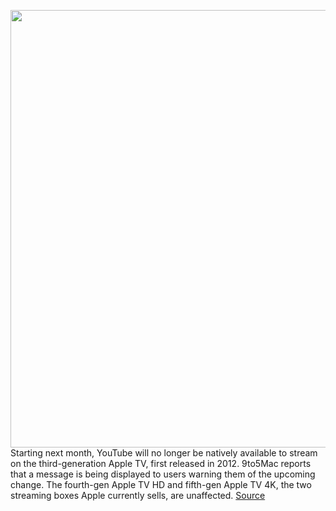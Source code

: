 <img src='https://cdn.vox-cdn.com/thumbor/NmJKbi7HHfGfb5r3oksnZ9Y2gR8=/0x0:1037x691/1200x800/filters:focal(437x264:601x428)/cdn.vox-cdn.com/uploads/chorus_image/image/68767427/appletv.0.jpg' width='700px' /><br/>
Starting next month, YouTube will no longer be natively available to stream on the third-generation Apple TV, first released in 2012. 9to5Mac reports that a message is being displayed to users warning them of the upcoming change. The fourth-gen Apple TV HD  and fifth-gen Apple TV 4K, the two streaming boxes Apple currently sells, are unaffected.
<a href='https://www.theverge.com/2021/2/4/22265965/apple-tv-3rd-gen-youtube-native-onboard-support-airplay'> Source <a/>